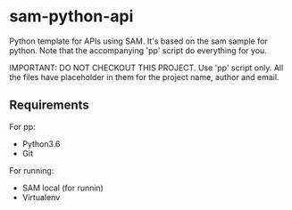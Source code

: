 # sam-python-api

Python template for APIs using SAM. It's based on the sam sample for python. Note that the accompanying 'pp' script do everything for you. 

IMPORTANT: DO NOT CHECKOUT THIS PROJECT. Use 'pp' script only. All the files have placeholder in them for the project name, author and email.

## Requirements
For pp:
* Python3.6
* Git

For running:
* SAM local (for runnin)
* Virtualenv


